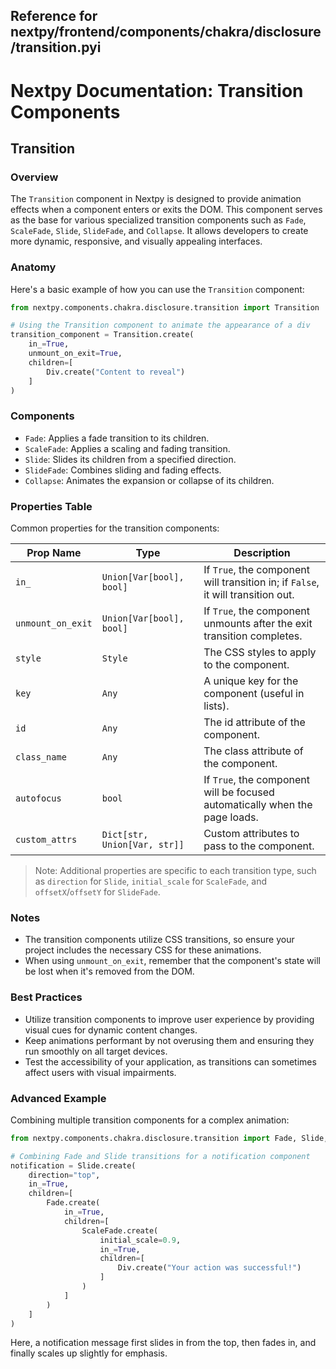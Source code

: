 ##  Reference for nextpy/frontend/components/chakra/disclosure/transition.pyi

# Nextpy Documentation: Transition Components

## Transition

### Overview

The `Transition` component in Nextpy is designed to provide animation effects when a component enters or exits the DOM. This component serves as the base for various specialized transition components such as `Fade`, `ScaleFade`, `Slide`, `SlideFade`, and `Collapse`. It allows developers to create more dynamic, responsive, and visually appealing interfaces.

### Anatomy

Here's a basic example of how you can use the `Transition` component:

```python
from nextpy.components.chakra.disclosure.transition import Transition

# Using the Transition component to animate the appearance of a div
transition_component = Transition.create(
    in_=True,
    unmount_on_exit=True,
    children=[
        Div.create("Content to reveal")
    ]
)
```

### Components

- `Fade`: Applies a fade transition to its children.
- `ScaleFade`: Applies a scaling and fading transition.
- `Slide`: Slides its children from a specified direction.
- `SlideFade`: Combines sliding and fading effects.
- `Collapse`: Animates the expansion or collapse of its children.

### Properties Table

Common properties for the transition components:

| Prop Name       | Type                     | Description                                                               |
|-----------------|--------------------------|---------------------------------------------------------------------------|
| `in_`           | `Union[Var[bool], bool]` | If `True`, the component will transition in; if `False`, it will transition out. |
| `unmount_on_exit` | `Union[Var[bool], bool]` | If `True`, the component unmounts after the exit transition completes.  |
| `style`         | `Style`                  | The CSS styles to apply to the component.                                 |
| `key`           | `Any`                    | A unique key for the component (useful in lists).                         |
| `id`            | `Any`                    | The id attribute of the component.                                        |
| `class_name`    | `Any`                    | The class attribute of the component.                                     |
| `autofocus`     | `bool`                   | If `True`, the component will be focused automatically when the page loads. |
| `custom_attrs`  | `Dict[str, Union[Var, str]]` | Custom attributes to pass to the component.                            |

> Note: Additional properties are specific to each transition type, such as `direction` for `Slide`, `initial_scale` for `ScaleFade`, and `offsetX`/`offsetY` for `SlideFade`.

### Notes

- The transition components utilize CSS transitions, so ensure your project includes the necessary CSS for these animations.
- When using `unmount_on_exit`, remember that the component's state will be lost when it's removed from the DOM.

### Best Practices

- Utilize transition components to improve user experience by providing visual cues for dynamic content changes.
- Keep animations performant by not overusing them and ensuring they run smoothly on all target devices.
- Test the accessibility of your application, as transitions can sometimes affect users with visual impairments.

### Advanced Example

Combining multiple transition components for a complex animation:

```python
from nextpy.components.chakra.disclosure.transition import Fade, Slide, ScaleFade

# Combining Fade and Slide transitions for a notification component
notification = Slide.create(
    direction="top",
    in_=True,
    children=[
        Fade.create(
            in_=True,
            children=[
                ScaleFade.create(
                    initial_scale=0.9,
                    in_=True,
                    children=[
                        Div.create("Your action was successful!")
                    ]
                )
            ]
        )
    ]
)
```

Here, a notification message first slides in from the top, then fades in, and finally scales up slightly for emphasis.